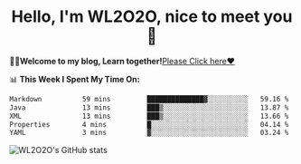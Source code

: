 <h1 align = "center">Hello, I'm WL2O2O, nice to meet you 👋</h1>

🧑‍💻**Welcome to my blog, Learn together!**[Please Click here❤️](https://wl2o2o.github.io)

📊 **This Week I Spent My Time On:**
<!--START_SECTION:waka-->

```txt
Markdown          59 mins         ██████████████▓░░░░░░░░░░   59.16 %
Java              13 mins         ███▒░░░░░░░░░░░░░░░░░░░░░   13.87 %
XML               13 mins         ███▒░░░░░░░░░░░░░░░░░░░░░   13.66 %
Properties        4 mins          █░░░░░░░░░░░░░░░░░░░░░░░░   04.14 %
YAML              3 mins          ▓░░░░░░░░░░░░░░░░░░░░░░░░   03.24 %
```

<!--END_SECTION:waka-->

![WL2O2O's GitHub stats](https://github-readme-stats.vercel.app/api?username=wl2o2o&show_icons=true)


<!--
**WL2O2O/WL2O2O** is a ✨ _special_ ✨ repository because its `README.md` (this file) appears on your GitHub profile.

Here are some ideas to get you started:

- 🔭 I’m currently working on ...
- 🌱 I’m currently learning ...
- 👯 I’m looking to collaborate on ...
- 🤔 I’m looking for help with ...
- 💬 Ask me about ...
- 📫 How to reach me: ...
- 😄 Pronouns: ...
- ⚡ Fun fact: ...
-->

